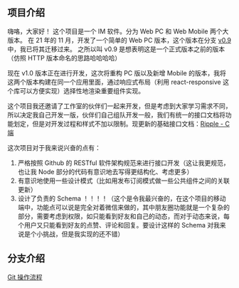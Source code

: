 ## 项目介绍
嗨咯，大家好！
这个项目是一个 IM 软件。分为 Web PC 和 Web Mobile 两个大版本。
在 21 年的 11 月，开发了一个简单的 Web PC 版本，这个版本在分支 [v0.9](https://github.com/Zen-Uni/ripple/tree/v0.9) 中，我已将其迁移过来。
之所以叫 v0.9 是想表明这是一个正式版本之前的版本（仿照 HTTP 版本命名的思路哈哈哈哈）

现在 v1.0 版本正在进行开发，这次将重构 PC 版以及新增 Mobile 的版本，我将这两个版本构建在同一个应用里面，通过响应式布局（利用 react-responsive 这个库可以方便实现）选择性地渲染重要组件实现。

这个项目我还邀请了工作室的伙伴们一起来开发，但是考虑到大家学习需求不同，所以决定我自己开发一版，伙伴们自己组队开发一般，我们有统一的接口文档将功能划定，但是对开发过程和样式不加以限制。现更新的基础接口文档：[Ripple - C 端](https://documenter.getpostman.com/view/10330430/UVeCQobd)

这次项目对于我来说兴奋的点有：
1. 严格按照 Github 的 RESTful 软件架构规范来进行接口开发（这让我更规范，也让我 Node 部分的代码有意识地去写得更结构化、考虑更多）
2. 有意识地使用一些设计模式（比如用发布订阅模式做一些公共组件之间的关联更新）
3. 设计了负责的 Schema ！！！！（这个是令我最兴奋的，在这个项目的移动端中，功能点可以说是完全对着微信来做的，其中朋友圈功能就是一个复杂的部分，需要考虑到权限，如只能看到好友和自己的动态，而对于动态来说，每个用户又只能看到好友的点赞、评论和回复。要设计这样的 Schema 对我来说是个小挑战，但是我实现的还不错）

## 分支介绍

[Git 操作流程](https://fwf-studio.feishu.cn/docs/doccnv9O0lLgqkYwbwvdzRPciCh)